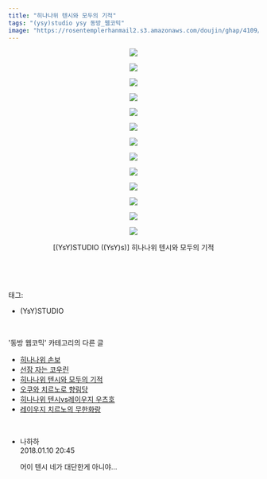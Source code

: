 ```yaml
---
title: "히나나위 텐시와 모두의 기적"
tags: "(ysy)studio ysy 동방_웹코믹"
image: "https://rosentemplerhanmail2.s3.amazonaws.com/doujin/ghap/4109/001.jpg"
---
```

<div class="article">
<p style="text-align: center; clear: none; float: none;"><img src="{{ site.imgserver12 }}/ghap/4109/001.jpg"/></p>
<p style="text-align: center; clear: none; float: none;"><img src="{{ site.imgserver12 }}/ghap/4109/002.jpg"/></p>
<p style="text-align: center; clear: none; float: none;"><img src="{{ site.imgserver12 }}/ghap/4109/003.jpg"/></p>
<p style="text-align: center; clear: none; float: none;"><img src="{{ site.imgserver12 }}/ghap/4109/004.jpg"/></p>
<p style="text-align: center; clear: none; float: none;"><img src="{{ site.imgserver12 }}/ghap/4109/005.jpg"/></p>
<p style="text-align: center; clear: none; float: none;"><img src="{{ site.imgserver12 }}/ghap/4109/006.jpg"/></p>
<p style="text-align: center; clear: none; float: none;"><img src="{{ site.imgserver12 }}/ghap/4109/007.jpg"/></p>
<p style="text-align: center; clear: none; float: none;"><img src="{{ site.imgserver12 }}/ghap/4109/008.jpg"/></p>
<p style="text-align: center; clear: none; float: none;"><img src="{{ site.imgserver12 }}/ghap/4109/009.jpg"/></p>
<p style="text-align: center; clear: none; float: none;"><img src="{{ site.imgserver12 }}/ghap/4109/010.jpg"/></p>
<p style="text-align: center; clear: none; float: none;"><img src="{{ site.imgserver12 }}/ghap/4109/011.jpg"/></p>
<p style="text-align: center; clear: none; float: none;"><img src="{{ site.imgserver12 }}/ghap/4109/012.jpg"/></p>
<p style="text-align: center; clear: none; float: none;"><img src="{{ site.imgserver12 }}/ghap/4109/013.jpg"/></p>
<p style="text-align: center; clear: none; float: none;">[(YsY)STUDIO ((YsY)s)] 히나나위 텐시와 모두의 기적</p>
<p><br/></p>
</div><br/>
<div class="tagTrail">
<p>태그: </p>
<ul>
<li>(YsY)STUDIO</li>
</ul>
</div><br/>
<div class="another">
<p>'동방 웹코믹' 카테고리의 다른 글</p>
<ul>
<li><a href="/ghap_4111">히나나위 손보</a></li>
<li><a href="/ghap_4110">선잠 자는 코우린</a></li>
<li><a href="/ghap_4109">히나나위 텐시와 모두의 기적</a></li>
<li><a href="/ghap_4108">오쿠와 치르노로 향림당</a></li>
<li><a href="/ghap_4107">히나나위 텐시vs레이우지 우츠호</a></li>
<li><a href="/ghap_4106">레이우지 치르노의 무한화랑</a></li>
</ul>
</div><br/>
<div class="cb_module cb_fluid">
<div class="cb_wrt cb_profile">
<div class="comment">
<ul>
<li class="cb_thumb_off" id="comment15171279">
<div class="cb_comment_area">
<div class="cb_info_area">
<div class="cb_section">
<span class="cb_nick_name">나하하</span>
</div>
<div class="cb_section">
<span class="cb_date">2018.01.10 20:45 </span>
</div>
</div>
<div class="cb_dsc_comment">
<p class="cb_dsc">
											어이 텐시 네가 대단한게 아니야…
										</p>
</div>
</div></li>
</ul>
</div>
</div><!-- commentList close -->
</div><br/>
